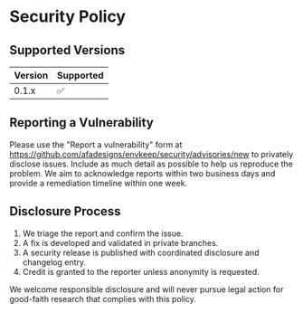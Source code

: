 # Security Policy

## Supported Versions

| Version | Supported |
| ------- | --------- |
| 0.1.x   | ✅ |

## Reporting a Vulnerability

Please use the "Report a vulnerability" form at https://github.com/afadesigns/envkeep/security/advisories/new to privately disclose issues. Include as much detail as possible to help us reproduce the problem. We aim to acknowledge reports within two business days and provide a remediation timeline within one week.

## Disclosure Process
1. We triage the report and confirm the issue.
2. A fix is developed and validated in private branches.
3. A security release is published with coordinated disclosure and changelog entry.
4. Credit is granted to the reporter unless anonymity is requested.

We welcome responsible disclosure and will never pursue legal action for good-faith research that complies with this policy.
